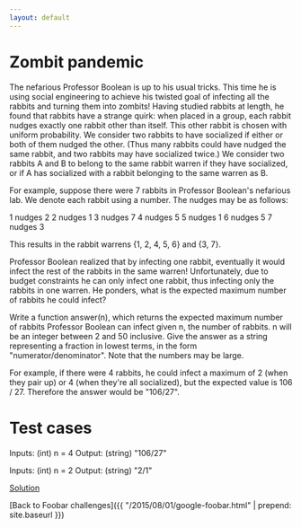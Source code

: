 ```yaml
---
layout: default
---
```

Zombit pandemic
===============

The nefarious Professor Boolean is up to his usual tricks. This time he is using social engineering to achieve his twisted goal of infecting all the rabbits 
and turning them into zombits! Having studied rabbits at length, he found that rabbits have a strange quirk: when placed in a group, each rabbit nudges 
exactly one rabbit other than itself. This other rabbit is chosen with uniform probability. We consider two rabbits to have socialized if either or both of 
them nudged the other. (Thus many rabbits could have nudged the same rabbit, and two rabbits may have socialized twice.) We consider two rabbits A and B to 
belong to the same rabbit warren if they have socialized, or if A has socialized with a rabbit belonging to the same warren as B.

For example, suppose there were 7 rabbits in Professor Boolean's nefarious lab. We denote each rabbit using a number. The nudges may be as follows:

1 nudges 2
2 nudges 1
3 nudges 7
4 nudges 5
5 nudges 1
6 nudges 5
7 nudges 3

This results in the rabbit warrens {1, 2, 4, 5, 6} and {3, 7}.

Professor Boolean realized that by infecting one rabbit, eventually it would infect the rest of the rabbits in the same warren! Unfortunately, due to budget 
constraints he can only infect one rabbit, thus infecting only the rabbits in one warren. He ponders, what is the expected maximum number of rabbits he could 
infect?

Write a function answer(n), which returns the expected maximum number of rabbits Professor Boolean can infect given n, the number of rabbits. n will be an 
integer between 2 and 50 inclusive. Give the answer as a string representing a fraction in lowest terms, in the form "numerator/denominator". Note 
that the numbers may be large.

For example, if there were 4 rabbits, he could infect a maximum of 2 (when they pair up) or 4 (when they're all socialized), but the expected value is 106 
/ 27. Therefore the answer would be "106/27".

Test cases
==========

Inputs:
    (int) n = 4
Output:
    (string) "106/27"

Inputs:
    (int) n = 2
Output:
    (string) "2/1"

[Solution](zombit_pandemic-solution.html)


[Back to Foobar challenges]({{ "/2015/08/01/google-foobar.html" | prepend: site.baseurl }})

